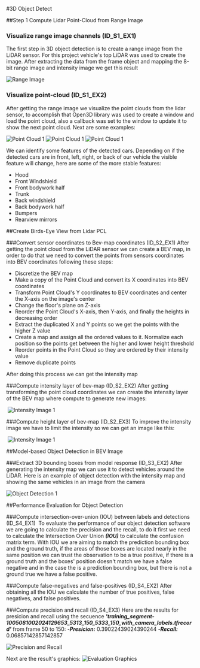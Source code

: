 #3D Object Detect 


##Step 1 Compute Lidar Point-Cloud from Range Image

### Visualize range image channels (ID_S1_EX1)
The first step in 3D object detection is to create a range image from the LiDAR sensor. For this project vehicle's top LiDAR was used to create the image. After extracting the data from the frame object and mapping the 8-bit range image and intensity image we get this result 

![Range Image](./range_image_0.jpg "Range Image")

### Visualize point-cloud (ID_S1_EX2)

After getting the range image we visualize the point clouds from the lidar sensor, to accomplish that Open3D library was used to create a window and load the point cloud, also a callback was set to the window to update it to show the next point cloud.
Next are some examples: 

![Point Cloud 1](./pointcloud1.png "Point Cloud 1")
![Point Cloud 1](./pointcloud2.png "Point Cloud 2")
![Point Cloud 1](./pointcloud3.png "Point Cloud 3")


We can identify some features of the detected cars. Depending on if the detected cars are in front, left, right, or back of our vehicle the visible feature will change, here are some of the more stable features:
- Hood
- Front Windshield
- Front bodywork half
- Trunk
- Back windshield
- Back bodywork half
- Bumpers
- Rearview mirrors



##Create Birds-Eye View from Lidar PCL

###Convert sensor coordinates to Bev-map coordinates (ID_S2_EX1)
After getting the point cloud from the LiDAR sensor we can create a BEV map, in order to do that we need to convert the points from sensors coordinates into BEV coordinates following these steps:
- Discretize the BEV map
- Make a copy of the Point Cloud and convert its X coordinates into BEV coordinates
- Transform Point Cloud's Y coordinates to BEV coordinates and center the X-axis on the image's center
- Change the floor's plane on Z-axis
- Reorder the Point Cloud's X-axis, then Y-axis, and finally the heights in decreasing order
- Extract the duplicated X and Y points so we get the points with the higher Z value
- Create a map and assign all the ordered values to it. Normalize each position so the points get between the higher and lower height threshold
- Reorder points in the Point Cloud so they are ordered by their intensity value
- Remove duplicate points

After doing this process we can get the intensity map

###Compute intensity layer of bev-map (ID_S2_EX2)
After getting transforming the point cloud coordinates we can create the intensity layer of the BEV map where compute to generate new images:

 ![Intensity Image 1](./IntensityMap1.png "Intensity Image 1")
 

###Compute height layer of bev-map (ID_S2_EX3)
To improve the intensity image we have to limit the intensity so we can get an image like this:

 ![Intensity Image 1](./IntensityMap2.png "Intensity Image 1")


##Model-based Object Detection in BEV Image

###Extract 3D bounding boxes from model response (ID_S3_EX2)
After generating the intensity map we can use it to detect vehicles around the LiDAR.
Here is an example of object detection with the intensity map and showing the same vehicles in an image from the camera


![Object Detection 1](./bev0.png "BEV 0")



##Performance Evaluation for Object Detection


###Compute intersection-over-union (IOU) between labels and detections (ID_S4_EX1)
 To evaluate the performance of our object detection software we are going to calculate the precision and the recall, to do it first we need to calculate the Intersection Over Union ***(IOU)*** to calculate the confusion matrix term. With IOU we are aiming to match the prediction bounding box and the ground truth, if the areas of those boxes are located nearly in the same position we can trust the observation to be a true positive, if there is a ground truth and the boxes' position doesn't match we have a false negative and in the case the is a prediction bounding box, but there is not a ground true we have a false positive.

###Compute false-negatives and false-positives (ID_S4_EX2)
After obtaining all the IOU we calculate the number of true positives, false negatives, and false positives.

###Compute precision and recall (ID_S4_EX3)
Here are the results for presicion and recall using the secuence ***'training_segment-1005081002024129653_5313_150_5333_150_with_camera_labels.tfrecord'*** from frame 50 to 150:
-***Presicion:*** 0.39022439024390244
-***Recall:*** 0.06857142857142857

![Precision and Recall](./presicion-recall.png "Presicion Recall")

Next are the result's graphics:
![Evaluation Graphics](./eval1.png "Evaluation Graphics")

